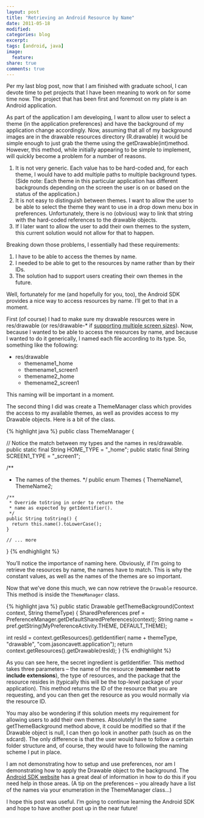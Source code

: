 ```yaml
---
layout: post
title: "Retrieving an Android Resource by Name"
date: 2011-05-18
modified:
categories: blog
excerpt:
tags: [android, java]
image:
  feature:
share: true
comments: true
---
```

Per my last blog post, now that I am finished with graduate school, I can devote time to pet projects that I have been meaning to work on for some time now. The project that has been first and foremost on my plate is an Android application.

As part of the application I am developing, I want to allow user to select a theme (in the application preferences) and have the background of my application change accordingly. Now, assuming that all of my background images are in the drawable resources directory (R.drawable) it would be simple enough to just grab the theme using the getDrawable(int)method. However, this method, while initially appearing to be simple to implement, will quickly become a problem for a number of reasons.

1. It is not very generic. Each value has to be hard-coded and, for each theme, I would have to add multiple paths to multiple background types. (Side note: Each theme in this particular application has different backgrounds depending on the screen the user is on or based on the status of the application.)
2. It is not easy to distinguish between themes. I want to allow the user to be able to select the theme they want to use in a drop down menu box in preferences. Unfortunately, there is no (obvious) way to link that string with the hard-coded references to the drawable objects.
3. If I later want to allow the user to add their own themes to the system, this current solution would not allow for that to happen.

Breaking down those problems, I essentially had these requirements:

1. I have to be able to access the themes by name.
2. I needed to be able to get to the resources by name rather than by their IDs.
3. The solution had to support users creating their own themes in the future.

Well, fortunately for me (and hopefully for you, too), the Android SDK provides a nice way to access resources by name. I’ll get to that in a moment.

First (of course) I had to make sure my drawable resources were in res/drawable (or res/drawable-* if [supporting multiple screen sizes](http://developer.android.com/guide/practices/screens_support.html)). Now, because I wanted to be able to access the resources by name, and because I wanted to do it generically, I named each file according to its type. So, something like the following:

* res/drawable
  * themename1_home
  * themename1_screen1
  * themename2_home
  * themename2_screen1

This naming will be important in a moment.

The second thing I did was create a ThemeManager class which provides the access to my available themes, as well as provides access to my Drawable objects. Here is a bit of the class.

{% highlight java %}
public class ThemeManager {

  // Notice the match between my types and the names in res/drawable.
  public static final String HOME_TYPE = "_home";
  public static final String SCREEN1_TYPE = "_screen1";

  /**
   * The names of the themes.
   */
  public enum Themes {
    ThemeName1,
    ThemeName2;

    /**
     * Override toString in order to return the
     * name as expected by getIdentifier().
     */
    public String toString() {
      return this.name().toLowerCase();
    }

    // ... more

  }
{% endhighlight %}

You’ll notice the importance of naming here. Obviously, if I’m going to retrieve the resources by name, the names have to match. This is why the constant values, as well as the names of the themes are so important.

Now that we’ve done this much, we can now retrieve the `Drawable` resource. This method is inside the `ThemeManager` class.

{% highlight java %}
public static Drawable getThemeBackground(Context context, String themeType) {
  SharedPreferences pref = PreferenceManager.getDefaultSharedPreferences(context);
  String name = pref.getString(MyPreferenceActivity.THEME, DEFAULT_THEME);

  int resId = context.getResources().getIdentifier(
    name + themeType, "drawable", "com.jasoncavett.application");
  return context.getResources().getDrawable(resId);
}
{% endhighlight %}

As you can see here, the secret ingredient is getIdentifier. This method takes three parameters – the name of the resource (**remember not to include extensions**), the type of resources, and the package that the resource resides in (typically this will be the top-level package of your application). This method returns the ID of the resource that you are requesting, and you can then get the resource as you would normally via the resource ID.

You may also be wondering if this solution meets my requirement for allowing users to add their own themes. Absolutely! In the same getThemeBackground method above, it could be modified so that if the Drawable object is null, I can then go look in another path (such as on the sdcard). The only difference is that the user would have to follow a certain folder structure and, of course, they would have to following the naming scheme I put in place.

I am not demonstrating how to setup and use preferences, nor am I demonstrating how to apply the Drawable object to the background. The [Android SDK website](http://developer.android.com/sdk/index.html) has a great deal of information in how to do this if you need help in those areas. (A tip on the preferences – you already have a list of the names via your enumeration in the ThemeManager class…)

I hope this post was useful. I’m going to continue learning the Android SDK and hope to have another post up in the near future!

